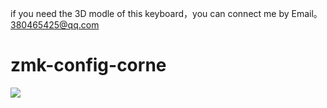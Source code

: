 if you  need the 3D modle of this  keyboard，you can  connect me by Email。380465425@qq.com
# zmk-config-corne


<img src="./keymap-drawer/eyelash_corne.svg" >

